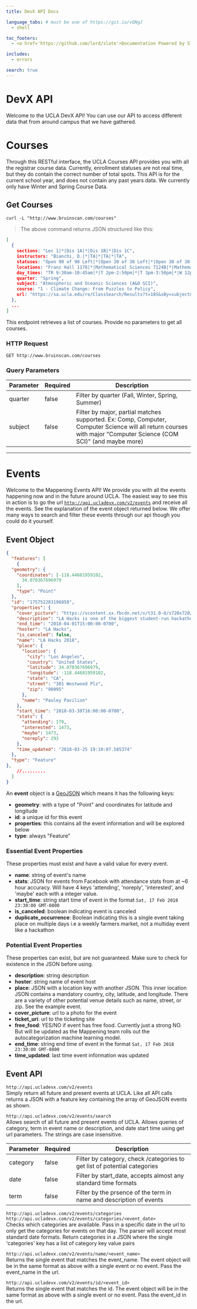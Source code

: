 ```yaml
---
title: DevX API Docs

language_tabs: # must be one of https://git.io/vQNgJ
  - shell

toc_footers:
  - <a href='https://github.com/lord/slate'>Documentation Powered by Slate</a>

includes:
  - errors

search: true
---
```


# DevX API

Welcome to the UCLA DevX API! You can use our API to access different data that from around campus that we have gathered.

# Courses

Through this RESTful interface, the UCLA Courses API provides you with all the registrar course data. Currently, enrollment statuses are not real time, but they do contain the correct number of total spots. This API is for the current school year, and does not contain any past years data. We currently only have Winter and Spring Course Data.

## Get Courses

```shell
curl -L "http://www.bruinscan.com/courses"
```

> The above command returns JSON structured like this:

```json
[
  {
    sections: "Lec 1|*|Dis 1A|*|Dis 1B|*|Dis 1C",
    instructors: "Bianchi, D.|*|TA|*|TA|*|TA",
    statuses: "Open 90 of 90 Left|*|Open 30 of 30 Left|*|Open 30 of 30 Left|*|Open 30 of 30 Left",
    locations: "Franz Hall 1178|*|Mathematical Sciences 7124B|*|Mathematical Sciences 7124A|*|Mathematical Sciences 7124A",
    day_times: "TR 9:30am-10:45am|*|T 2pm-2:50pm|*|T 3pm-3:50pm|*|W 12pm-12:50pm",
    quarter: "Spring",
    subject: "Atmospheric and Oceanic Sciences (A&O SCI)",
    course: "1 - Climate Change: From Puzzles to Policy",
    url: "https://sa.ucla.edu/ro/ClassSearch/Results?t=18S&sBy=subject&sName=Atmospheric+and+Oceanic+Sciences+%28A%26O+SCI%29&subj=A%26O+SCI&crsCatlg=1+-+Climate+Change%3A+From+Puzzles+to+Policy&catlg=0001&cls_no=%25&btnIsInIndex=btn_inIndex&btnIsExchange=False"
  },
  ...
]

```

This endpoint retrieves a list of courses. Provide no parameters to get all courses.

### HTTP Request

`GET http://www.bruinscan.com/courses`

<!-- <button class="try-it">Try it out</button> -->

### Query Parameters

Parameter | Required  | Description
--------- | -------   | -----------
quarter   | false     | Filter by quarter (Fall, Winter, Spring, Summer)
subject   | false     | Filter by major, partial matches supported. Ex: Comp, Computer, Computer Science will all return courses with major "Computer Science (COM SCI)" (and maybe more)

----------------
# Events

Welcome to the Mappening Events API! We provide you with all the events happening now and in the future around UCLA. The easiest way to see this in action is to go the url [`http://api.ucladevx.com/v2/events`](http://api.ucladevx.com/v2/events) and receive all the events. See the explanation of the event object returned below. We offer many ways to search and filter these events through our api though you could do it yourself.

## Event Object
```json
{
  "features": [
    {
  "geometry": {
    "coordinates": [-118.44681959102,
      34.070367696979
    ],
    "type": "Point"
  },
  "id": "175752283196850",
  "properties": {
    "cover_picture": "https://scontent.xx.fbcdn.net/v/t31.0-8/s720x720/27021656_1621551394602436_6299488329760837839_o.jpg?oh=057a6b50a89f8a1fa3684c7c25563b86&oe=5B035F3D",
    "description": "LA Hacks is one of the biggest student-run hackathons on the West Coast, held every spring at UCLA’s iconic Pauley Pavilion. Over 1000 students from distinguished universities across the nation work together in teams to challenge themselves and create something beyond their comfort level - all in the span of 36 hours. Collaborate and build creative solutions to problems, while pushing the limits of your mind and body to make something amazing. From Evan Spiegel (CEO, Snapchat) and Sean Rad (CEO, Tinder), to 8 time gold medalist, Apolo Ohno, and a special pre-screening of HBO’s Silicon Valley, LA Hacks has welcomed many leaders and role models in tech. With industry mentors, technical workshops, and founder panels, LA Hacks works to broaden the scope of technology. EVENT DETAILS: Date: March 30th - April 1st, 2018 Location: Pauley Pavilion WHO WE ARE: LA Hacks epitomizes innovation, perseverance, and also pushing hackers to test their potential. We are UCLA students from many corners of campus, all united by one big goal: to give over 1000 college students the opportunity to come together and collaborate with industry leaders and innovative companies to develop impactful products with cutting-edge technologies.",
    "end_time": "2018-04-01T15:00:00-0700",
    "hoster": "LA Hacks",
    "is_canceled": false,
    "name": "LA Hacks 2018",
    "place": {
      "location": {
        "city": "Los Angeles",
        "country": "United States",
        "latitude": 34.070367696979,
        "longitude": -118.44681959102,
        "state": "CA",
        "street": "301 Westwood Plz",
        "zip": "90095"
      },
      "name": "Pauley Pavilion"
    },
    "start_time": "2018-03-30T16:00:00-0700",
    "stats": {
      "attending": 179,
      "interested": 1473,
      "maybe": 1473,
      "noreply": 293
    },
    "time_updated": "2018-03-25 19:10:07.585374"
  },
  "type": "Feature"
},
    //.........
  ]
}
```

An **event** object is a [GeoJSON](http://geojson.org/) which means it has the following keys:

* **geometry**: with a type of "Point" and coordinates for latitude and longitude
* **id**: a unique id for this event
* **properties**: this contains all the event information and will be explored below
* **type**: always "Feature"

### Essential Event Properties

These properties must exist and have a valid value for every event.

* **name**: string of event's name
* **stats**: JSON for events from Facebook with attendance stats from at ~6 hour accuracy. Will have 4 keys 'attending', 'noreply', 'interested', and 'maybe' each with a integer value.
* **start_time**: string start time of event in the format `Sat, 17 Feb 2018 23:30:00 GMT-0800`
* **is_canceled**: boolean indicating event is canceled
* **duplicate_occurrence**: Boolean indicating this is a single event taking place on multiple days i.e a weekly farmers market, not a multiday event like a hackathon


### Potential Event Properties

These properties can exist, but are not guaranteed. Make sure to check for existence in the JSON before using.

* **description**: string description
* **hoster**: string name of event host
* **place**: JSON with a location key with another JSON. This inner location JSON contains a mandatory country, city, latitude, and longitude. There are a variety of other potential venue details such as name, street, or zip. See the example event.
* **cover_picture**: url to a photo for the event
* **ticket_uri**: url to the ticketing site
* **free_food**: YES/NO if event has free food. Currently just a strong NO. But will be updated as the Mappening team rolls out the autocategorization machine learning model.
* **end_time**: string end time of event in the format `Sat, 17 Feb 2018 23:30:00 GMT-0800`
* **time_updated**: last time event information was updated


## Event API

`http://api.ucladevx.com/v2/events`<br/>
Simply return all future and present events at UCLA. Like all API calls returns a JSON with a feature key containing the array of GeoJSON events as shown.

`http://api.ucladevx.com/v2/events/search`<br/>
Allows search of all future and present events of UCLA. Allows queries of category, term in event name or description, and date start time using get url parameters. The strings are case insensitive.

Parameter | Required  | Description
--------- | -------   | -----------
category  | false     | Filter by category, check /categories to get list of potential categories
date      | false     | Filter by start_date, accepts almost any standard time formats
term      | false     | Filter by the prsence of the term in name and description of events

`http://api.ucladevx.com/v2/events/categories`<br/>
`http://api.ucladevx.com/v2/events/categories/<event_date>`<br/>
Checks which categories are available. Pass in a specific date in the url to only get the categories for events on that day. The parser will accept most standard date formats. Return categories in a JSON where the single 'categories' key has a list of category key value pairs

`http://api.ucladevx.com/v2/events/name/<event_name>`<br/>
Returns the single event that matches the event_name. The event object will be in the same format as above with a single event or no event. Pass the event_name in the url.

`http://api.ucladevx.com/v2/events/id/<event_id>`<br/>
Returns the single event that matches the id. The event object will be in the same format as above with a single event or no event. Pass the event_id in the url.
